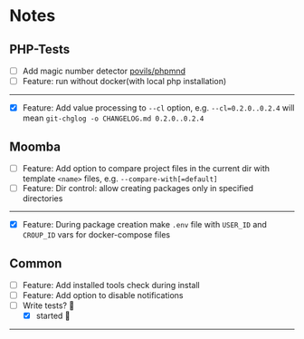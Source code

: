 # Notes

## PHP-Tests

- [ ] Add magic number detector [povils/phpmnd](https://github.com/povils/phpmnd)
- [ ] Feature: run without docker(with local php installation)

---

- [x] Feature: Add value processing to `--cl` option, e.g. `--cl=0.2.0..0.2.4` will mean `git-chglog -o CHANGELOG.md 0.2.0..0.2.4`

## Moomba

- [ ] Feature: Add option to compare project files in the current dir with template `<name>` files, e.g. `--compare-with[=default]`
- [ ] Feature: Dir control: allow creating packages only in specified directories

---

- [x] Feature: During package creation make `.env` file with `USER_ID` and `CROUP_ID` vars for docker-compose files

## Common

- [ ] Feature: Add installed tools check during install
- [ ] Feature: Add option to disable notifications
- [ ] Write tests? 🤦‍
  - [x] started 🎈

---
